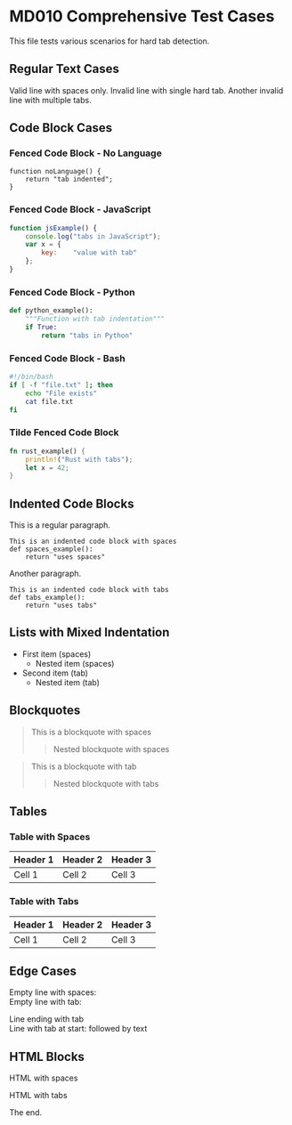 # MD010 Comprehensive Test Cases

This file tests various scenarios for hard tab detection.

## Regular Text Cases

Valid line with spaces only.
Invalid line	with single hard tab.
Another invalid	line	with	multiple	tabs.

## Code Block Cases

### Fenced Code Block - No Language

```
function noLanguage() {
	return "tab indented";
}
```

### Fenced Code Block - JavaScript

```javascript
function jsExample() {
	console.log("tabs in JavaScript");
	var x = {
		key:	"value with tab"
	};
}
```

### Fenced Code Block - Python

```python
def python_example():
	"""Function with tab indentation"""
	if True:
		return "tabs in Python"
```

### Fenced Code Block - Bash

```bash
#!/bin/bash
if [ -f "file.txt" ]; then
	echo "File exists"
	cat	file.txt
fi
```

### Tilde Fenced Code Block

~~~rust
fn rust_example() {
	println!("Rust with tabs");
	let x =	42;
}
~~~

## Indented Code Blocks

This is a regular paragraph.

    This is an indented code block with spaces
    def spaces_example():
        return "uses spaces"

Another paragraph.

	This is an indented code block with tabs
	def tabs_example():
		return "uses tabs"

## Lists with Mixed Indentation

- First item (spaces)
  - Nested item (spaces)
-	Second item (tab)
	-	Nested item (tab)

## Blockquotes

> This is a blockquote with spaces
> > Nested blockquote with spaces

>	This is a blockquote with tab
>	>	Nested blockquote with tabs

## Tables

### Table with Spaces

| Header 1 | Header 2 | Header 3 |
|----------|----------|----------|
| Cell 1   | Cell 2   | Cell 3   |

### Table with Tabs

| Header 1	| Header 2	| Header 3	|
|----------|----------|----------|
| Cell 1	| Cell 2	| Cell 3	|

## Edge Cases

Empty line with spaces:    
Empty line with tab:	

Line ending with tab	
Line with tab at start:	followed by text

## HTML Blocks

<div>
    <p>HTML with spaces</p>
</div>

<div>
	<p>HTML with tabs</p>
</div>

The end.